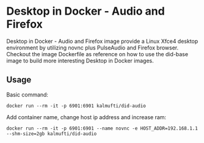 # Desktop in Docker - Audio and Firefox

Desktop in Docker - Audio and Firefox image provide a Linux Xfce4 desktop environment by utilizing novnc plus PulseAudio and Firefox browser. Checkout the image Dockerfile as reference on how to use the did-base image to build more interesting Desktop in Docker images.

## Usage

Basic command:

```docker
docker run --rm -it -p 6901:6901 kalmufti/did-audio
```

Add container name, change host ip address and increase ram:

```docker
docker run --rm -it -p 6901:6901 --name novnc -e HOST_ADDR=192.168.1.1 --shm-size=2gb kalmufti/did-audio
```
